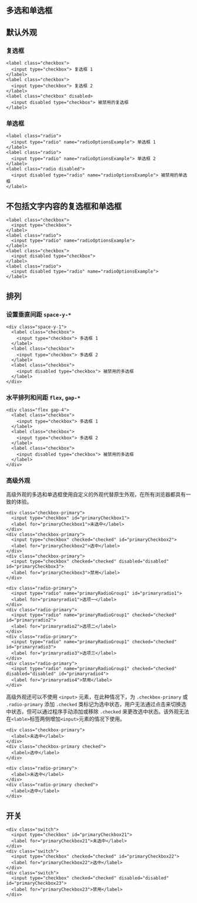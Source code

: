 ## 多选和单选框

## 默认外观

### 复选框

```html:example
<label class="checkbox">
  <input type="checkbox"> 复选框 1
</label>
<label class="checkbox">
  <input type="checkbox"> 复选框 2
</label>
<label class="checkbox" disabled>
  <input disabled type="checkbox"> 被禁用的复选框
</label>
```

### 单选框

```html:example
<label class="radio">
  <input type="radio" name="radioOptionsExample"> 单选框 1
</label>
<label class="radio">
  <input type="radio" name="radioOptionsExample"> 单选框 2
</label>
<label class="radio disabled">
  <input disabled type="radio" name="radioOptionsExample"> 被禁用的单选框
</label>
```

## 不包括文字内容的复选框和单选框

```html:example:flex items-center gap-2
<label class="checkbox">
  <input type="checkbox">
</label>
<label class="radio">
  <input type="radio" name="radioOptionsExample">
</label>
<label class="checkbox">
  <input disabled type="checkbox">
</label>
<label class="radio">
  <input disabled type="radio" name="radioOptionsExample">
</label>
```

## 排列

### 设置垂直间距 `space-y-*`

```html:example
<div class="space-y-1">
  <label class="checkbox">
    <input type="checkbox"> 多选框 1
  </label>
  <label class="checkbox">
    <input type="checkbox"> 多选框 2
  </label>
  <label class="checkbox">
    <input disabled type="checkbox"> 被禁用的多选框
  </label>
</div>
```

### 水平排列和间距 `flex`, `gap-*`

```html:example
<div class="flex gap-4">
  <label class="checkbox">
    <input type="checkbox"> 多选框 1
  </label>
  <label class="checkbox">
    <input type="checkbox"> 多选框 2
  </label>
  <label class="checkbox">
    <input disabled type="checkbox"> 被禁用的多选框
  </label>
</div>
```

### 高级外观

高级外观的多选和单选框使用自定义的外观代替原生外观，在所有浏览器都具有一致的体验。

```html:example
<div class="checkbox-primary">
  <input type="checkbox" id="primaryCheckbox1">
  <label for="primaryCheckbox1">未选中</label>
</div>
<div class="checkbox-primary">
  <input type="checkbox" checked="checked" id="primaryCheckbox2">
  <label for="primaryCheckbox2">选中</label>
</div>
<div class="checkbox-primary">
  <input type="checkbox" checked="checked" disabled="disabled" id="primaryCheckbox3">
  <label for="primaryCheckbox3">禁用</label>
</div>
```

```html:example
<div class="radio-primary">
  <input type="radio" name="primaryRadioGroup1" id="primaryradio1">
  <label for="primaryradio1">选项一</label>
</div>
<div class="radio-primary">
  <input type="radio" name="primaryRadioGroup1" checked="checked" id="primaryradio2">
  <label for="primaryradio2">选项二</label>
</div>
<div class="radio-primary">
  <input type="radio" name="primaryRadioGroup1" checked="checked" id="primaryradio3">
  <label for="primaryradio3">选项三</label>
</div>
<div class="radio-primary">
  <input type="radio" name="primaryRadioGroup1" checked="checked" disabled="disabled" id="primaryradio4">
  <label for="primaryradio4">禁用</label>
</div>
```

高级外观还可以不使用 `<input>` 元素，在此种情况下，为 `.checkbox-primary` 或 `.radio-primary` 添加 `.checked` 类标记为选中状态，用户无法通过点击来切换选中状态，但可以通过程序手动添加或移除 `.checked` 来更改选中状态。该外观无法在`<lable>`标签两侧增加`<input>`元素的情况下使用。

```html:example
<div class="checkbox-primary">
  <label>未选中</label>
</div>
<div class="checkbox-primary checked">
  <label>选中</label>
</div>
```

```html:example
<div class="radio-primary">
  <label>未选中</label>
</div>
<div class="radio-primary checked">
  <label>选中</label>
</div>
```

## 开关

```html:example
<div class="switch">
  <input type="checkbox" id="primaryCheckbox21">
  <label for="primaryCheckbox21">未选中</label>
</div>
<div class="switch">
  <input type="checkbox" checked="checked" id="primaryCheckbox22">
  <label for="primaryCheckbox22">选中</label>
</div>
<div class="switch">
  <input type="checkbox" checked="checked" disabled="disabled" id="primaryCheckbox23">
  <label for="primaryCheckbox23">禁用</label>
</div>
```
